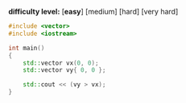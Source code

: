 **difficulty level:** [**easy**] [medium] [hard] [very hard]

```cpp
#include <vector>
#include <iostream>

int main()
{
	std::vector vx(0, 0);
	std::vector vy{ 0, 0 };

	std::cout << (vy > vx);
}
```
